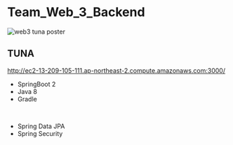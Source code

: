 # Team_Web_3_Backend  
![web3 tuna poster](https://user-images.githubusercontent.com/37287788/103003307-e32f1000-4573-11eb-98fb-43279ae6a145.jpg)

## TUNA  
http://ec2-13-209-105-111.ap-northeast-2.compute.amazonaws.com:3000/

* SpringBoot 2  
* Java 8  
* Gradle   
  
  
<br>

* Spring Data JPA  
* Spring Security
